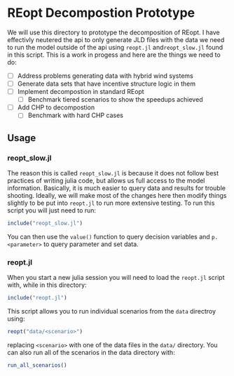 REopt Decompostion Prototype
============================

We will use this directory to prototype the decomposition of REopt. I have
effectivly neutered the api to only generate JLD files with the data we need to
run the model outside of the api using `reopt.jl` and`reopt_slow.jl` found in this script. This is
a work in progess and here are the things we need to do:

-   [ ] Address problems generating data with hybrid wind systems
-   [ ] Generate data sets that have incentive structure logic in them
-   [ ] Implement decompostion in standard REopt
    -   [ ] Benchmark tiered scenarios to show the speedups achieved
-   [ ] Add CHP to decompostion
    -   [ ] Benchmark with hard CHP cases

Usage
-----

### reopt_slow.jl

The reason this is called `reopt_slow.jl` is because it does not follow best
practices of writing julia code, but allows us full access to the model
information. Basically, it is much easier to query data and results for trouble
shooting. Ideally, we will make most of the changes here then modify things
slightly to be put into `reopt.jl` to run more extensive testing. To run this
script you will just need to run:

```julia
include("reopt_slow.jl")
```

You can then use the `value()` function to query decision variables and
`p.<parameter>` to query parameter and set data.

### reopt.jl

When you start a new julia session you will need to load the `reopt.jl` script
with, while in this directory:

```julia
include("reopt.jl")
```

This script allows you to run individual scenarios from the `data` directroy
using:

```julia
reopt("data/<scenario>")
```
replacing `<scenario>` with one of the data files in the `data/` directory. You
can also run all of the scenarios in the data directory with:

```julia
run_all_scenarios()
```


